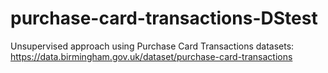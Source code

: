 # purchase-card-transactions-DStest
Unsupervised approach using Purchase Card Transactions datasets: https://data.birmingham.gov.uk/dataset/purchase-card-transactions
